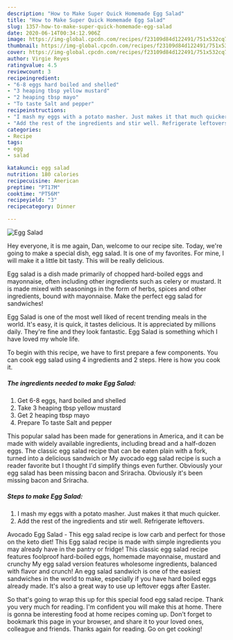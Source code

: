 ```yaml
---
description: "How to Make Super Quick Homemade Egg Salad"
title: "How to Make Super Quick Homemade Egg Salad"
slug: 1357-how-to-make-super-quick-homemade-egg-salad
date: 2020-06-14T00:34:12.906Z
image: https://img-global.cpcdn.com/recipes/f23109d84d122491/751x532cq70/egg-salad-recipe-main-photo.jpg
thumbnail: https://img-global.cpcdn.com/recipes/f23109d84d122491/751x532cq70/egg-salad-recipe-main-photo.jpg
cover: https://img-global.cpcdn.com/recipes/f23109d84d122491/751x532cq70/egg-salad-recipe-main-photo.jpg
author: Virgie Reyes
ratingvalue: 4.5
reviewcount: 3
recipeingredient:
- "6-8 eggs hard boiled and shelled"
- "3 heaping tbsp yellow mustard"
- "2 heaping tbsp mayo"
- "To taste Salt and pepper"
recipeinstructions:
- "I mash my eggs with a potato masher. Just makes it that much quicker."
- "Add the rest of the ingredients and stir well. Refrigerate leftovers."
categories:
- Recipe
tags:
- egg
- salad

katakunci: egg salad 
nutrition: 180 calories
recipecuisine: American
preptime: "PT17M"
cooktime: "PT56M"
recipeyield: "3"
recipecategory: Dinner

---
```



![Egg Salad](https://img-global.cpcdn.com/recipes/f23109d84d122491/751x532cq70/egg-salad-recipe-main-photo.jpg)

Hey everyone, it is me again, Dan, welcome to our recipe site. Today, we're going to make a special dish, egg salad. It is one of my favorites. For mine, I will make it a little bit tasty. This will be really delicious.

Egg salad is a dish made primarily of chopped hard-boiled eggs and mayonnaise, often including other ingredients such as celery or mustard. It is made mixed with seasonings in the form of herbs, spices and other ingredients, bound with mayonnaise. Make the perfect egg salad for sandwiches!

Egg Salad is one of the most well liked of recent trending meals in the world. It's easy, it is quick, it tastes delicious. It is appreciated by millions daily. They're fine and they look fantastic. Egg Salad is something which I have loved my whole life.


To begin with this recipe, we have to first prepare a few components. You can cook egg salad using 4 ingredients and 2 steps. Here is how you cook it.

<!--inarticleads1-->

##### The ingredients needed to make Egg Salad:

1. Get 6-8 eggs, hard boiled and shelled
1. Take 3 heaping tbsp yellow mustard
1. Get 2 heaping tbsp mayo
1. Prepare To taste Salt and pepper


This popular salad has been made for generations in America, and it can be made with widely available ingredients, including bread and a half-dozen eggs. The classic egg salad recipe that can be eaten plain with a fork, turned into a delicious sandwich or My avocado egg salad recipe is such a reader favorite but I thought I&#39;d simplify things even further. Obviously your egg salad has been missing bacon and Sriracha. Obviously it&#39;s been missing bacon and Sriracha. 

<!--inarticleads2-->

##### Steps to make Egg Salad:

1. I mash my eggs with a potato masher. Just makes it that much quicker.
1. Add the rest of the ingredients and stir well. Refrigerate leftovers.


Avocado Egg Salad - This egg salad recipe is low carb and perfect for those on the keto diet! This Egg salad recipe is made with simple ingredients you may already have in the pantry or fridge! This classic egg salad recipe features foolproof hard-boiled eggs, homemade mayonnaise, mustard and crunchy My egg salad version features wholesome ingredients, balanced with flavor and crunch! An egg salad sandwich is one of the easiest sandwiches in the world to make, especially if you have hard boiled eggs already made. It&#39;s also a great way to use up leftover eggs after Easter. 

So that's going to wrap this up for this special food egg salad recipe. Thank you very much for reading. I'm confident you will make this at home. There is gonna be interesting food at home recipes coming up. Don't forget to bookmark this page in your browser, and share it to your loved ones, colleague and friends. Thanks again for reading. Go on get cooking!
